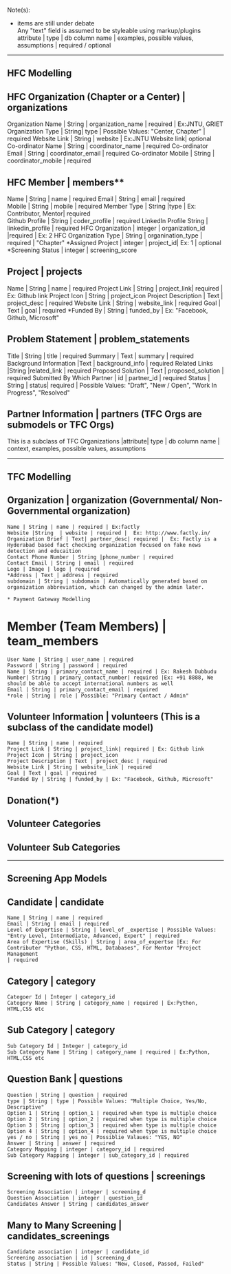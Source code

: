 Note(s):

* items are still under debate  
Any "text" field is assumed to be styleable using markup/plugins
attribute | type | db column name | examples, possible values, assumptions | required / optional


------------------------------------------------------------------------------------------------------
HFC Modelling
------------------------------------------------------------------------------------------------------

## HFC Organization (Chapter or a Center) | organizations
Organization Name | String | organization_name |  required | Ex:JNTU, GRIET 
Organization Type | String| type | Possible Values: "Center, Chapter" | required
Website Link | String | website | Ex:JNTU Website link| optional
Co-ordinator Name | String | coordinator_name | required
Co-ordinator Email | String | coordinator_email | required
Co-ordinator Mobile | String | coordinator_mobile | required

## HFC Member | members**
Name | String | name | required
Email | String | email | required  
Mobile | String | mobile |  required 
Member Type | String |type | Ex: Contributor, Mentor| required    
Github Profile | String | coder_profile | required
LinkedIn Profile String | linkedin_profile | required
HFC Organization | integer | organization_id |required |  Ex: 2 
HFC Organization Type | String | organination_type | required | "Chapter"
*Assigned Project | integer | project_id| Ex: 1 | optional
*Screening Status | integer | screening_score

## Project | projects
Name | String | name | required 
Project Link | String | project_link| required | Ex: Github link
Project Icon | String | project_icon
Project Description | Text | project_desc | required
Website Link | String | website_link | required
Goal | Text | goal | required
*Funded By | String | funded_by | Ex: "Facebook, Github, Microsoft"

## Problem Statement | problem_statements
Title | String | title | required
Summary | Text | summary | required
Background Information |Text | background_info | required
Related Links |String |related_link | required
Proposed Solution | Text | proposed_solution | required
Submitted By Which Partner | id | partner_id | required
Status | String | status|  required | Possible Values: "Draft", "New / Open", "Work In Progress", "Resolved"

## Partner Information | partners (TFC Orgs are submodels or TFC Orgs)
This is a subclass of TFC Organizations
|attribute| type | db column name | context, examples, possible values, assumptions

------------------------------------------------------------------------------------------------------
TFC Modelling
------------------------------------------------------------------------------------------------------

## Organization | organization (Governmental/ Non-Governmental organization)
    Name | String | name | required | Ex:factly
    Website |String  | website | required |  Ex: http://www.factly.in/
    Organization Brief | Text| partner_desc| required |  Ex: Factly is a Hyderabad based fact checking organization focused on fake news detection and educaition
    Contact Phone Number | String |phone_number | required 
    Contact Email | String | email | required
    Logo | Image | logo | required
    *Address | Text | address | required
    subdomain | String | subdomain | Automatically generated based on organization abbreviation, which can changed by the admin later.

    * Payment Gateway Modelling
    
# Member (Team Members) | team_members
    User Name | String | user_name | required
    Password | String | password | required
    Name | String | primary_contact_name | required | Ex: Rakesh Dubbudu
    Number| String | primary_contact_number| required |Ex: +91 8888, We should be able to accept international numbers as well
    Email | String | primary_contact_email | required
    *role | String | role | Possible: "Primary Contact / Admin"

## Volunteer Information | volunteers (This is a subclass of the candidate model)    
    Name | String | name | required 
    Project Link | String | project_link| required | Ex: Github link
    Project Icon | String | project_icon
    Project Description | Text | project_desc | required
    Website Link | String | website_link | required
    Goal | Text | goal | required
    *Funded By | String | funded_by | Ex: "Facebook, Github, Microsoft"

## Donation(*)



## Volunteer Categories
## Volunteer Sub Categories



------------------------------------------------------------------------------------------------------
Screening App Models
------------------------------------------------------------------------------------------------------

## Candidate | candidate    
    Name | String | name | required
    Email | String | email | required
    Level of Expertise | String | level_of _expertise | Possible Values: "Entry Level, Intermediate, Advanced, Expert" | required
    Area of Expertise (Skills) | String | area_of_expertse |Ex: For Contributer "Python, CSS, HTML, Databases", For Mentor "Project Management
    | required
    
## Category | category     
    Categoer Id | Integer | category_id
    Category Name | String | category_name | required | Ex:Python, HTML,CSS etc
    
## Sub Category | category     
    Sub Category Id | Integer | category_id
    Sub Category Name | String | category_name | required | Ex:Python, HTML,CSS etc
    
## Question Bank | questions    
    Question | String | question | required
    type | String | type | Possible Values: "Multiple Choice, Yes/No, Descriptive"    
    Option 1 | String | option_1 | required when type is multiple choice
    Option 2 | String | option_2 | required when type is multiple choice
    Option 3 | String | option_3 | required when type is multiple choice
    Option 4 | String | option_4 | required when type is multiple choice
    yes / no | String | yes_no | Possiblie Valaues: "YES, NO"
    Answer | String | answer | required
    Category Mapping | integer | category_id | required
    Sub Category Mapping | integer | sub_category_id | required
    
## Screening with lots of questions | screenings
    Screening Association | integer | screening_d
    Question Association | integer | question_id
    Candidates Answer | String | candidates_answer    

## Many to Many Screening | candidates_screenings
    Candidate association | integer | candidate_id
    Screening association | id | screening_d
    Status | String | Possible Values: "New, Closed, Passed, Failed"


    
